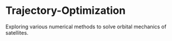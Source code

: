 # Trajectory-Optimization
Exploring various numerical methods to solve orbital mechanics of satellites.

